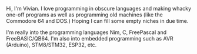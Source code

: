 Hi, I'm Vivian. I love programming in obscure languages and making whacky one-off programs as well as programming old machines (like the Commodore 64 and DOS.)
Hoping I can fill some empty niches in due time.

I'm really into the programming languages Nim, C, FreePascal and FreeBASIC/QB64.
I'm also into embedded programming such as AVR (Arduino), STM8/STM32, ESP32, etc.
